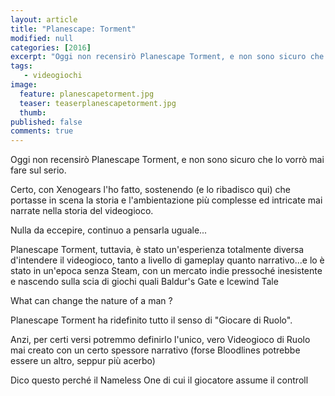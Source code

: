 ```yaml
---
layout: article
title: "Planescape: Torment"
modified: null
categories: [2016]
excerpt: "Oggi non recensirò Planescape Torment, e non sono sicuro che lo vorrò mai fare sul serio."
tags: 
   - videogiochi
image: 
  feature: planescapetorment.jpg
  teaser: teaserplanescapetorment.jpg
  thumb: 
published: false
comments: true
---
```


Oggi non recensirò Planescape Torment, e non sono sicuro che lo vorrò mai fare sul serio.

Certo, con Xenogears l'ho fatto, sostenendo (e lo ribadisco qui) che portasse in scena la storia e l'ambientazione più complesse ed intricate mai narrate nella storia del videogioco.

Nulla da eccepire, continuo a pensarla uguale...

Planescape Torment, tuttavia, è stato un'esperienza totalmente diversa d'intendere il videogioco, tanto a livello di gameplay quanto narrativo...e lo è stato in un'epoca senza Steam, con un mercato indie pressoché inesistente e nascendo sulla scia di giochi quali Baldur's Gate e Icewind Tale

What can change the nature of a man ?

Planescape Torment ha ridefinito tutto il senso di "Giocare di Ruolo".

Anzi, per certi versi potremmo definirlo l'unico, vero Videogioco di Ruolo mai creato con un certo spessore narrativo (forse Bloodlines potrebbe essere un altro, seppur più acerbo)

Dico questo perché il Nameless One di cui il giocatore assume il controll 
